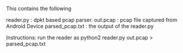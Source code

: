 This contains the following

reader.py : dpkt based pcap parser.
out.pcap  : pcap file captured from Android Device
parsed_pcap.txt : the output of the reader.py


Instructions:
run the reader as
python2 reader.py out.pcap > parsed_pcap.txt 


